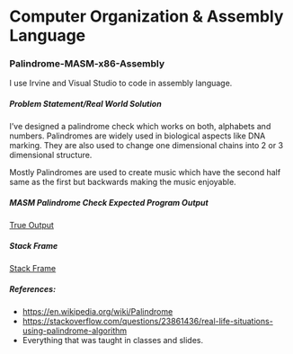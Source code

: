 # Computer Organization & Assembly Language
### Palindrome-MASM-x86-Assembly

I use Irvine and Visual Studio to code in assembly language.

##### Problem Statement/Real World Solution

I’ve designed a palindrome check which works on both, alphabets and numbers. Palindromes are widely used in biological aspects like DNA marking.
They are also used to change one dimensional chains into 2 or 3 dimensional structure.

Mostly Palindromes are used to create music which have the second half same as the first but backwards making the music enjoyable.

##### MASM Palindrome Check Expected Program Output

[True Output](output/trueoutput.png?raw=true)

##### Stack Frame

[Stack Frame](stackframe/Stack%20Frame.jpg?raw=true)


##### References:
* https://en.wikipedia.org/wiki/Palindrome
* https://stackoverflow.com/questions/23861436/real-life-situations-using-palindrome-algorithm
* Everything that was taught in classes and slides.
